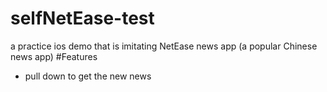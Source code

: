 # selfNetEase-test
a practice ios demo that is imitating NetEase news app (a popular Chinese news app)
#Features 
*   pull down to get the new news
